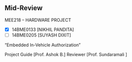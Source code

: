 ## Mid-Review

MEE218 – HARDWARE PROJECT

- [x] 14BME0133 [NIKHIL PANDITA]
- [ ] 14BME0205 [SUYASH DIXIT]

“Embedded In-Vehicle Authorization”

Project Guide [Prof. Ashok B.]
Reviewer [Prof. Sundaramali ]
